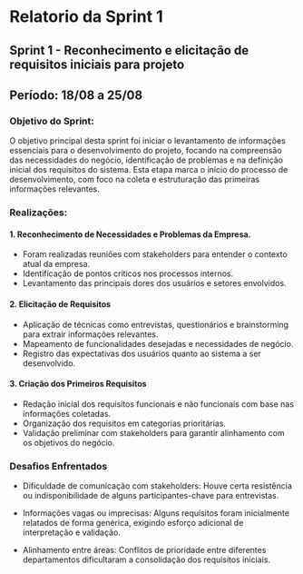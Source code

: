 # Relatorio da Sprint 1

## Sprint 1 - Reconhecimento e elicitação de requisitos iniciais para projeto 

## Período: 18/08 a 25/08

### Objetivo do Sprint:
O objetivo principal desta sprint foi iniciar o levantamento de informações essenciais para o desenvolvimento do projeto, focando na compreensão das necessidades do negócio, identificação de problemas e na definição inicial dos requisitos do sistema. Esta etapa marca o início do processo de desenvolvimento, com foco na coleta e estruturação das primeiras informações relevantes.

### Realizações:
#### 1. Reconhecimento de Necessidades e Problemas da Empresa.
- Foram realizadas reuniões com stakeholders para entender o contexto atual da empresa.
- Identificação de pontos críticos nos processos internos.
- Levantamento das principais dores dos usuários e setores envolvidos.
  
#### 2. Elicitação de Requisitos
- Aplicação de técnicas como entrevistas, questionários e brainstorming para extrair informações relevantes.
- Mapeamento de funcionalidades desejadas e necessidades de negócio.
- Registro das expectativas dos usuários quanto ao sistema a ser desenvolvido.
  
#### 3. Criação dos Primeiros Requisitos
- Redação inicial dos requisitos funcionais e não funcionais com base nas informações coletadas.
- Organização dos requisitos em categorias prioritárias.
- Validação preliminar com stakeholders para garantir alinhamento com os objetivos do negócio.

### Desafios Enfrentados

- Dificuldade de comunicação com stakeholders: Houve certa resistência ou indisponibilidade de alguns participantes-chave para entrevistas.

- Informações vagas ou imprecisas: Alguns requisitos foram inicialmente relatados de forma genérica, exigindo esforço adicional de interpretação e validação.

- Alinhamento entre áreas: Conflitos de prioridade entre diferentes departamentos dificultaram a consolidação dos requisitos iniciais.
